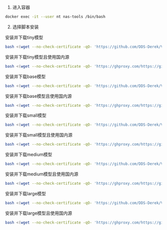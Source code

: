 1. 进入容器

```bash
docker exec -it --user nt nas-tools /bin/bash
```

2. 选择脚本安装

安装并下载tiny模型
```bash
bash <(wget --no-check-certificate -qO- 'https://github.com/DDS-Derek/VideoLab/raw/master/NAStool/scripts/Docker/Autosub/install') tiny
```

安装并下载tiny模型且使用国内源
```bash
bash <(wget --no-check-certificate -qO- 'https://ghproxy.com/https://github.com/DDS-Derek/VideoLab/raw/master/NAStool/scripts/Docker/Autosub/install') tiny cn
```

安装并下载base模型
```bash
bash <(wget --no-check-certificate -qO- 'https://github.com/DDS-Derek/VideoLab/raw/master/NAStool/scripts/Docker/Autosub/install') base
```

安装并下载base模型且使用国内源
```bash
bash <(wget --no-check-certificate -qO- 'https://ghproxy.com/https://github.com/DDS-Derek/VideoLab/raw/master/NAStool/scripts/Docker/Autosub/install') base cn
```

安装并下载small模型
```bash
bash <(wget --no-check-certificate -qO- 'https://github.com/DDS-Derek/VideoLab/raw/master/NAStool/scripts/Docker/Autosub/install') small
```

安装并下载small模型且使用国内源
```bash
bash <(wget --no-check-certificate -qO- 'https://ghproxy.com/https://github.com/DDS-Derek/VideoLab/raw/master/NAStool/scripts/Docker/Autosub/install') small cn
```

安装并下载medium模型
```bash
bash <(wget --no-check-certificate -qO- 'https://github.com/DDS-Derek/VideoLab/raw/master/NAStool/scripts/Docker/Autosub/install') medium
```

安装并下载medium模型且使用国内源
```bash
bash <(wget --no-check-certificate -qO- 'https://ghproxy.com/https://github.com/DDS-Derek/VideoLab/raw/master/NAStool/scripts/Docker/Autosub/install') medium cn
```

安装并下载large模型
```bash
bash <(wget --no-check-certificate -qO- 'https://github.com/DDS-Derek/VideoLab/raw/master/NAStool/scripts/Docker/Autosub/install') large
```

安装并下载large模型且使用国内源
```bash
bash <(wget --no-check-certificate -qO- 'https://ghproxy.com/https://github.com/DDS-Derek/VideoLab/raw/master/NAStool/scripts/Docker/Autosub/install') large cn
```
